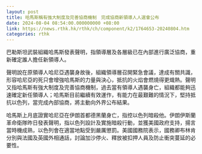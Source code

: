```yaml
---
layout: post
title: 哈馬斯稱有強大制度及完善協商機制　完成協商新領導人人選會公布
date: 2024-08-04 08:54:00.000000000 +08:00
link: https://news.rthk.hk/rthk/ch/component/k2/1764653-20240804.htm
categories: rthk
---
```


巴勒斯坦武裝組織哈馬斯發表聲明，指領導層及各層級已在內部進行廣泛協商，重新確定誰人擔任新領導人。

聲明說在原領導人哈尼亞遇襲身故後，組織領導層召開緊急會議，達成有關共識，形容哈尼亞的死只會增強哈馬斯的力量與決心，抵抗的火焰會燃燒得更熾熱。聲明又指哈馬斯有強大制度及完善協商機制，過去當有領導人遇襲身亡，組織都能夠迅速確定新任領導人；哈馬斯目前繼續有效運作，有能力在最艱難的情況下，堅持抵抗以色列，當完成內部協商，將主動向外界公布結果。

哈馬斯上月底證實哈尼亞在伊朗首都德黑蘭身亡，指控以色列暗殺他。伊朗伊斯蘭革命衛隊昨日發表聲明，指以色列設計及實施暗殺行動，並獲美國政府支持，揚言當時機成熟，以色列會在適當地點受到嚴厲懲罰。美國國務院表示，國務卿布林肯分別與法國及英國外相通話，討論加沙停火、釋放被扣押人員及防止衝突蔓延的必要性。
